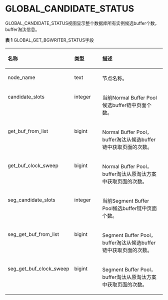 # GLOBAL\_CANDIDATE\_STATUS<a name="ZH-CN_TOPIC_0000001150694716"></a>

GLOBAL\_CANDIDATE\_STATUS视图显示整个数据库所有实例候选buffer个数，buffer淘汰信息。

**表 1**  GLOBAL\_GET\_BGWRITER\_STATUS字段

<a name="table95071716277"></a>
<table><thead align="left"><tr id="row650117172719"><th class="cellrowborder" valign="top" width="22.55%" id="mcps1.2.4.1.1"><p id="p1505176271"><a name="p1505176271"></a><a name="p1505176271"></a>名称</p>
</th>
<th class="cellrowborder" valign="top" width="20.69%" id="mcps1.2.4.1.2"><p id="p350141722716"><a name="p350141722716"></a><a name="p350141722716"></a>类型</p>
</th>
<th class="cellrowborder" valign="top" width="56.76%" id="mcps1.2.4.1.3"><p id="p150141710279"><a name="p150141710279"></a><a name="p150141710279"></a>描述</p>
</th>
</tr>
</thead>
<tbody><tr id="row150181752713"><td class="cellrowborder" valign="top" width="22.55%" headers="mcps1.2.4.1.1 "><p id="p20501717152716"><a name="p20501717152716"></a><a name="p20501717152716"></a>node_name</p>
</td>
<td class="cellrowborder" valign="top" width="20.69%" headers="mcps1.2.4.1.2 "><p id="p165031792718"><a name="p165031792718"></a><a name="p165031792718"></a>text</p>
</td>
<td class="cellrowborder" valign="top" width="56.76%" headers="mcps1.2.4.1.3 "><p id="p145010176270"><a name="p145010176270"></a><a name="p145010176270"></a>节点名称。</p>
</td>
</tr>
<tr id="row1850161732714"><td class="cellrowborder" valign="top" width="22.55%" headers="mcps1.2.4.1.1 "><p id="p450817152719"><a name="p450817152719"></a><a name="p450817152719"></a>candidate_slots</p>
</td>
<td class="cellrowborder" valign="top" width="20.69%" headers="mcps1.2.4.1.2 "><p id="p077918823010"><a name="p077918823010"></a><a name="p077918823010"></a>integer</p>
</td>
<td class="cellrowborder" valign="top" width="56.76%" headers="mcps1.2.4.1.3 "><p id="p145071752718"><a name="p145071752718"></a><a name="p145071752718"></a>当前Normal Buffer Pool候选buffer链中页面个数。</p>
</td>
</tr>
<tr id="row13501017192710"><td class="cellrowborder" valign="top" width="22.55%" headers="mcps1.2.4.1.1 "><p id="p950141762710"><a name="p950141762710"></a><a name="p950141762710"></a>get_buf_from_list</p>
</td>
<td class="cellrowborder" valign="top" width="20.69%" headers="mcps1.2.4.1.2 "><p id="p135012174277"><a name="p135012174277"></a><a name="p135012174277"></a>bigint</p>
</td>
<td class="cellrowborder" valign="top" width="56.76%" headers="mcps1.2.4.1.3 "><p id="p550317192715"><a name="p550317192715"></a><a name="p550317192715"></a>Normal Buffer Pool，buffer淘汰从候选buffer链中获取页面的次数。</p>
</td>
</tr>
<tr id="row1750141772714"><td class="cellrowborder" valign="top" width="22.55%" headers="mcps1.2.4.1.1 "><p id="p16501517112711"><a name="p16501517112711"></a><a name="p16501517112711"></a>get_buf_clock_sweep</p>
</td>
<td class="cellrowborder" valign="top" width="20.69%" headers="mcps1.2.4.1.2 "><p id="p175041712716"><a name="p175041712716"></a><a name="p175041712716"></a>bigint</p>
</td>
<td class="cellrowborder" valign="top" width="56.76%" headers="mcps1.2.4.1.3 "><p id="p050617162714"><a name="p050617162714"></a><a name="p050617162714"></a>Normal Buffer Pool，buffer淘汰从原淘汰方案中获取页面的次数。</p>
</td>
</tr>
<tr id="row19501317112710"><td class="cellrowborder" valign="top" width="22.55%" headers="mcps1.2.4.1.1 "><p id="p14501017202719"><a name="p14501017202719"></a><a name="p14501017202719"></a>seg_candidate_slots</p>
</td>
<td class="cellrowborder" valign="top" width="20.69%" headers="mcps1.2.4.1.2 "><p id="p16208824303"><a name="p16208824303"></a><a name="p16208824303"></a>integer</p>
</td>
<td class="cellrowborder" valign="top" width="56.76%" headers="mcps1.2.4.1.3 "><p id="p250121742718"><a name="p250121742718"></a><a name="p250121742718"></a>当前Segment Buffer Pool候选buffer链中页面个数。</p>
</td>
</tr>
<tr id="row105041714277"><td class="cellrowborder" valign="top" width="22.55%" headers="mcps1.2.4.1.1 "><p id="p250717112710"><a name="p250717112710"></a><a name="p250717112710"></a>seg_get_buf_from_list</p>
</td>
<td class="cellrowborder" valign="top" width="20.69%" headers="mcps1.2.4.1.2 "><p id="p95117173277"><a name="p95117173277"></a><a name="p95117173277"></a>bigint</p>
</td>
<td class="cellrowborder" valign="top" width="56.76%" headers="mcps1.2.4.1.3 "><p id="p551101742718"><a name="p551101742718"></a><a name="p551101742718"></a>Segment Buffer Pool，buffer淘汰从候选buffer链中获取页面的次数。</p>
</td>
</tr>
<tr id="row12335949202917"><td class="cellrowborder" valign="top" width="22.55%" headers="mcps1.2.4.1.1 "><p id="p13352049102912"><a name="p13352049102912"></a><a name="p13352049102912"></a>seg_get_buf_clock_sweep</p>
</td>
<td class="cellrowborder" valign="top" width="20.69%" headers="mcps1.2.4.1.2 "><p id="p118599567297"><a name="p118599567297"></a><a name="p118599567297"></a>bigint</p>
</td>
<td class="cellrowborder" valign="top" width="56.76%" headers="mcps1.2.4.1.3 "><p id="p3336649132918"><a name="p3336649132918"></a><a name="p3336649132918"></a>Segment Buffer Pool，buffer淘汰从原淘汰方案中获取页面的次数。</p>
</td>
</tr>
</tbody>
</table>
